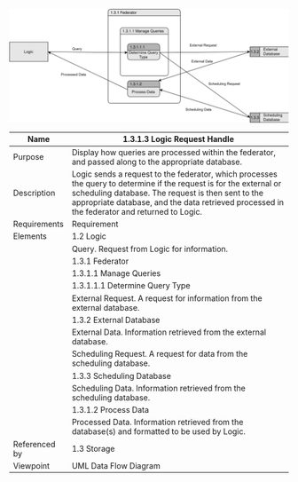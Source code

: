 ![1.3.1.2 Logic Request Diagram](TeamOneFiles/1.3.1.2%20Logic%20Request.svg)

| Name | 1.3.1.3 Logic Request Handle |
| ----------- | ----------- |
| Purpose | Display how queries are processed within the federator, and passed along to the appropriate database.  |
| Description | Logic sends a request to the federator, which processes the query to determine if the request is for the external or scheduling database. The request is then sent to the appropriate database, and the data retrieved processed in the federator and returned to Logic.  |
| Requirements | Requirement  |
| Elements | 1.2 Logic  |
|  | Query. Request from Logic for information. |
|  | 1.3.1 Federator |
|  | 1.3.1.1 Manage Queries |
|  | 1.3.1.1.1 Determine Query Type |
|  | External Request. A request for information from the external database. |
|  | 1.3.2 External Database |
|  | External Data. Information retrieved from the external database. |
|  | Scheduling Request. A request for data from the scheduling database. |
|  | 1.3.3 Scheduling Database |
|  | Scheduling Data. Information retrieved from the scheduling database. |
|  | 1.3.1.2 Process Data |
|  | Processed Data. Information retrieved from the database(s) and formatted to be used by Logic. |
| Referenced by | 1.3 Storage  |
| Viewpoint | UML Data Flow Diagram |
